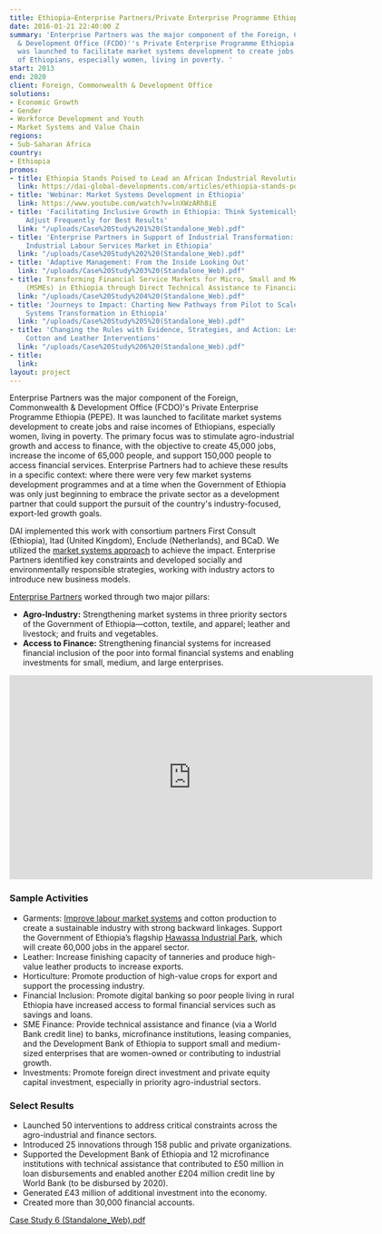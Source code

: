 ```yaml
---
title: Ethiopia—Enterprise Partners/Private Enterprise Programme Ethiopia (PEPE)
date: 2016-01-21 22:40:00 Z
summary: 'Enterprise Partners was the major component of the Foreign, Commonwealth
  & Development Office (FCDO)''s Private Enterprise Programme Ethiopia (PEPE). It
  was launched to facilitate market systems development to create jobs and raise incomes
  of Ethiopians, especially women, living in poverty. '
start: 2013
end: 2020
client: Foreign, Commonwealth & Development Office
solutions:
- Economic Growth
- Gender
- Workforce Development and Youth
- Market Systems and Value Chain
regions:
- Sub-Saharan Africa
country:
- Ethiopia
promos:
- title: Ethiopia Stands Poised to Lead an African Industrial Revolution
  link: https://dai-global-developments.com/articles/ethiopia-stands-poised-to-lead-an-african-industrial-revolution
- title: 'Webinar: Market Systems Development in Ethiopia'
  link: https://www.youtube.com/watch?v=lnXWzARh8iE
- title: 'Facilitating Inclusive Growth in Ethiopia: Think Systemically, Act Strategically,
    Adjust Frequently for Best Results'
  link: "/uploads/Case%20Study%201%20(Standalone_Web).pdf"
- title: 'Enterprise Partners in Support of Industrial Transformation: Building an
    Industrial Labour Services Market in Ethiopia'
  link: "/uploads/Case%20Study%202%20(Standalone_Web).pdf"
- title: 'Adaptive Management: From the Inside Looking Out'
  link: "/uploads/Case%20Study%203%20(Standalone_Web).pdf"
- title: Transforming Financial Service Markets for Micro, Small and Medium Enterprises
    (MSMEs) in Ethiopia through Direct Technical Assistance to Financial Institutions
  link: "/uploads/Case%20Study%204%20(Standalone_Web).pdf"
- title: 'Journeys to Impact: Charting New Pathways from Pilot to Scale for Market
    Systems Transformation in Ethiopia'
  link: "/uploads/Case%20Study%205%20(Standalone_Web).pdf"
- title: 'Changing the Rules with Evidence, Strategies, and Action: Lessons from Our
    Cotton and Leather Interventions'
  link: "/uploads/Case%20Study%206%20(Standalone_Web).pdf"
- title: 
  link: 
layout: project
---
```


Enterprise Partners was the major component of the Foreign, Commonwealth & Development Office (FCDO)'s Private Enterprise Programme Ethiopia (PEPE). It was launched to facilitate market systems development to create jobs and raise incomes of Ethiopians, especially women, living in poverty. The primary focus was to stimulate agro-industrial growth and access to finance, with the objective to create 45,000 jobs, increase the income of 65,000 people, and support 150,000 people to access financial services. Enterprise Partners had to achieve these results in a specific context: where there were very few market systems development programmes and at a time when the Government of Ethiopia was only just beginning to embrace the private sector as a development partner that could support the pursuit of the country's industry-focused, export-led growth goals.

DAI implemented this work with consortium partners First Consult (Ethiopia), Itad (United Kingdom), Enclude (Netherlands), and BCaD. We utilized the [market systems approach](https://www.dai.com/news/new-primer-market-systems-development-available) to achieve the impact. Enterprise Partners identified key constraints and developed socially and environmentally responsible strategies, working with industry actors to introduce new business models. 

[Enterprise Partners](https://beamexchange.org/practice/programme-index/117/) worked through two major pillars:

* **Agro-Industry:** Strengthening market systems in three priority sectors of the Government of Ethiopia—cotton, textile, and apparel; leather and livestock; and fruits and vegetables.
* **Access to Finance:** Strengthening financial systems for increased financial inclusion of the poor into formal financial systems and enabling investments for small, medium, and large enterprises.

<iframe src="https://player.vimeo.com/video/271093738" width="640" height="360" frameborder="0" allowfullscreen></iframe>

### Sample Activities

* Garments: [Improve labour market systems](http://dai-global-developments.com/articles/ethiopia-stands-poised-to-lead-an-african-industrial-revolution/) and cotton production to create a sustainable industry with strong backward linkages. Support the Government of Ethiopia’s flagship [Hawassa Industrial Park](https://www.dai.com/news/development-secretary-priti-patel-stresses-economic-growth-in-visit-to-ethiopia-industrial-park), which will create 60,000 jobs in the apparel sector.
* Leather: Increase finishing capacity of tanneries and produce high-value leather products to increase exports.
* Horticulture: Promote production of high-value crops for export and support the processing industry.
* Financial Inclusion: Promote digital banking so poor people living in rural Ethiopia have increased access to formal financial services such as savings and loans.
* SME Finance: Provide technical assistance and finance (via a World Bank credit line) to banks, microfinance institutions, leasing companies, and the Development Bank of Ethiopia to support small and medium-sized enterprises that are women-owned or contributing to industrial growth.
* Investments: Promote foreign direct investment and private equity capital investment, especially in priority agro-industrial sectors.

### Select Results

* Launched 50 interventions to address critical constraints across the agro-industrial and finance sectors.
* Introduced 25 innovations through 158 public and private organizations.
* Supported the Development Bank of Ethiopia and 12 microfinance institutions with technical assistance that contributed to £50 million in loan disbursements and enabled another £204 million credit line by World Bank (to be disbursed by 2020).
* Generated £43 million of additional investment into the economy.
* Created more than 30,000 financial accounts.

[Case Study 6 (Standalone_Web).pdf](/uploads/Case%20Study%206%20(Standalone_Web).pdf)